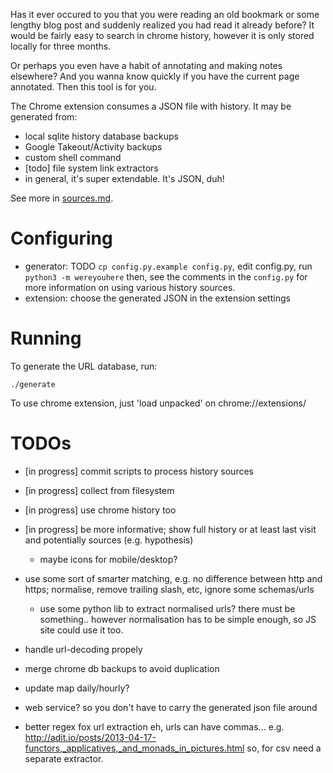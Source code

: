 Has it ever occured to you that you were reading an old bookmark or some lengthy blog post and suddenly realized you had read it already before? It would be fairly easy to search in chrome history, however it is only stored locally for three months. 

Or perhaps you even have a habit of annotating and making notes elsewhere? And you wanna know quickly if you have the current page annotated. Then this tool is for you.

The Chrome extension consumes a JSON file with history. It may be generated from:

* local sqlite history database backups
* Google Takeout/Activity backups
* custom shell command 
* [todo] file system link extractors
* in general, it's super extendable. It's JSON, duh!

See more in [sources.md](sources.md).

# Configuring
* generator: TODO `cp config.py.example config.py`, edit config.py, run `python3 -m wereyouhere`
then, see the comments in the `config.py` for more information on using various history sources.
* extension: choose the generated JSON in the extension settings

# Running
To generate the URL database, run:

    ./generate
    
To use chrome extension, just 'load unpacked' on chrome://extensions/

# TODOs

* [in progress] commit scripts to process history sources
* [in progress] collect from filesystem
* [in progress] use chrome history too
* [in progress] be more informative; show full history or at least last visit and potentially sources (e.g. hypothesis)
  * maybe icons for mobile/desktop?
* use some sort of smarter matching, e.g. no difference between http and https; normalise, remove trailing slash, etc, ignore some schemas/urls
  * use some python lib to extract normalised urls? there must be something.. however normalisation has to be simple enough, so JS site could use it too.
* handle url-decoding propely
* merge chrome db backups to avoid duplication
* update map daily/hourly?
* web service? so you don't have to carry the generated json file around

* better regex fox url extraction
eh, urls can have commas...  e.g. http://adit.io/posts/2013-04-17-functors,_applicatives,_and_monads_in_pictures.html
so, for csv need a separate extractor.
